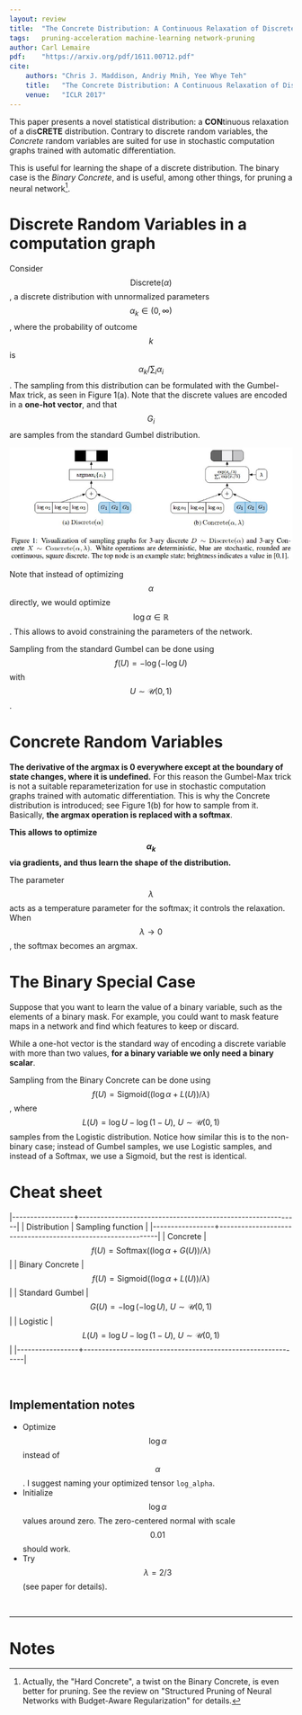 ```yaml
---
layout: review
title:  "The Concrete Distribution: A Continuous Relaxation of Discrete Random Variables"
tags:   pruning-acceleration machine-learning network-pruning
author: Carl Lemaire
pdf:    "https://arxiv.org/pdf/1611.00712.pdf"
cite:
    authors: "Chris J. Maddison, Andriy Mnih, Yee Whye Teh"
    title:   "The Concrete Distribution: A Continuous Relaxation of Discrete Random Variables"
    venue:   "ICLR 2017"
---
```


This paper presents a novel statistical distribution: a **CON**tinuous relaxation of a dis**CRETE** distribution. Contrary to discrete random variables, the _Concrete_ random variables are suited for use in stochastic computation graphs trained with automatic differentiation.

This is useful for learning the shape of a discrete distribution. The binary case is the _Binary Concrete_, and is useful, among other things, for pruning a neural network[^1].

# Discrete Random Variables in a computation graph

Consider $$\mathrm{Discrete}(\alpha)$$, a discrete distribution with unnormalized parameters $$\alpha_k \in (0,\infty)$$, where the probability of outcome $$k$$ is $$\alpha_k / \sum_i \alpha_i$$. The sampling from this distribution can be formulated with the Gumbel-Max trick, as seen in Figure&nbsp;1(a). Note that the discrete values are encoded in a **one-hot vector**, and that $$G_i$$ are samples from the standard Gumbel distribution.

![](/article/images/concrete/fig1.jpg)

Note that instead of optimizing $$\alpha$$ directly, we would optimize $$\log \alpha \in \mathbb{R}$$. This allows to avoid constraining the parameters of the network.

Sampling from the standard Gumbel can be done using $$f(U)=-\log(-\log U)$$ with $$U \sim \mathcal{U}(0,1)$$.

# Concrete Random Variables

**The derivative of the argmax is 0 everywhere except at the boundary of state changes, where it is undefined.** For this reason the Gumbel-Max trick is not a suitable reparameterization for use in stochastic computation graphs trained with automatic differentiation. This is why the Concrete distribution is introduced; see Figure&nbsp;1(b) for how to sample from it. Basically, **the argmax operation is replaced with a softmax**.

**This allows to optimize $$\alpha_k$$ via gradients, and thus learn the shape of the distribution.**

The parameter $$\lambda$$ acts as a temperature parameter for the softmax; it controls the relaxation. When $$\lambda \to 0$$, the softmax becomes an argmax.

# The Binary Special Case

Suppose that you want to learn the value of a binary variable, such as the elements of a binary mask. For example, you could want to mask feature maps in a network and find which features to keep or discard.

While a one-hot vector is the standard way of encoding a discrete variable with more than two values, **for a binary variable we only need a binary scalar**.

Sampling from the Binary Concrete can be done using $$f(U)=\mathrm{Sigmoid}(( \log \alpha + L(U) ) / \lambda)$$, where $$L(U)=\log U - \log(1-U),\ U \sim \mathcal{U}(0,1)$$ samples from the Logistic distribution. Notice how similar this is to the non-binary case; instead of Gumbel samples, we use Logistic samples, and instead of a Softmax, we use a Sigmoid, but the rest is identical.

# Cheat sheet

|-----------------+-------------------------------------------------------------|
| Distribution    | Sampling function                                           |
|-----------------+-------------------------------------------------------------|
| Concrete        | $$f(U)=\mathrm{Softmax}((\log \alpha + G(U))/\lambda)$$     |
| Binary Concrete | $$f(U)=\mathrm{Sigmoid}(( \log \alpha + L(U) ) / \lambda)$$ |
| Standard Gumbel | $$G(U)=-\log(-\log U),\ U \sim \mathcal{U}(0,1)$$           |
| Logistic        | $$L(U)=\log U - \log(1-U),\ U \sim \mathcal{U}(0,1)$$       |
|-----------------+-------------------------------------------------------------|

<br>

## Implementation notes

* Optimize $$\log \alpha$$ instead of $$\alpha$$. I suggest naming your optimized tensor `log_alpha`.
* Initialize $$\log \alpha$$ values around zero. The zero-centered normal with scale $$0.01$$ should work.
* Try $$\lambda=2/3$$ (see paper for details).

<br>

---
# Notes

[^1]: Actually, the "Hard Concrete", a twist on the Binary Concrete, is even better for pruning. See the review on "Structured Pruning of Neural Networks with Budget-Aware Regularization" for details.
